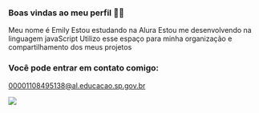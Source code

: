 ### Boas vindas ao meu perfil 🎀🎀
Meu nome é Emily 
Estou estudando na Alura
Estou me desenvolvendo na linguagem javaScript
Utilizo esse espaço para minha organização e compartilhamento dos meus projetos
### Você pode entrar em contato comigo:
00001108495138@al.educacao.sp.gov.br

![](https://media1.tenor.com/m/u56wKTnS_woAAAAC/kiss.gif)
